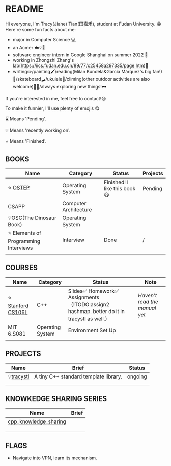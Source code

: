 # README

Hi everyone, I'm Tracy(Jiahe) Tian(田嘉禾), student at Fudan University. 😁
Here're some fun facts about me:

* major in Computer Science 💻
* an Acmer ☁️💡🎈
* software engineer intern in Google Shanghai on summer 2022 🦴
* working in Zhongzhi Zhang's lab(https://iics.fudan.edu.cn/89/77/c25458a297335/page.htm)🧪
* writing✏️/painting🖌️/reading(Milan Kundela&García Márquez's big fan!)👨/skateboard🛹/ukulele🎸/climing(other outdoor activities are also welcome)🧗‍♀️/always exploring new things!🕶️

If you're interested in me, feel free to contact!😆



To make it funnier, I'll use  plenty of emojis 😋

⌛ Means 'Pending'.

💡 Means 'recently working on'.

⭐️ Means 'Finished'.

## BOOKS

| Name                                                         | Category              | Status                       | Projects |
| ------------------------------------------------------------ | --------------------- | ---------------------------- | -------- |
| ⭐️ [OSTEP](https://github.com/tracyqwerty/operating_system_knowledge_sharing/tree/main/OSTEP) | Operating System      | Finished! I like this book 😋 | Pending  |
| CSAPP                                                        | Computer Architecture |                              |          |
| 💡OSC(The Dinosaur Book)                                      | Operating System      |                              |          |
| ⭐ Elements of Programming Interviews                         | Interview             | Done                         | /        |
|                                                              |                       |                              |          |

## COURSES

| Name                                                       | Category         | Status                                                       | Note                          |
| ---------------------------------------------------------- | ---------------- | ------------------------------------------------------------ | ----------------------------- |
| ⭐️ [Stanford CS106L](http://web.stanford.edu/class/cs106l/) | C++              | Slides✅ Homework✅ Assignments（❕TODO:assign2 hashmap. better do it in tracystl as well.） | *Haven't read the manual yet* |
| MIT 6.S081                                                 | Operating System | Environment Set Up                                           |                               |
|                                                            |                  |                                                              |                               |

## PROJECTS

| Name                                                 | Brief                                 | Status  |
| ---------------------------------------------------- | ------------------------------------- | ------- |
| 💡[tracystl](https://github.com/tracyqwerty/tracystl) | A tiny C++ standard template library. | ongoing |
|                                                      |                                       |         |
|                                                      |                                       |         |

## KNOWKEDGE SHARING SERIES
| Name                                                         | Brief |
| ------------------------------------------------------------ | ----- |
| [cpp_knowledge_sharing](https://github.com/tracyqwerty/cpp_knowledge_sharing) |       |
|                                                              |       |
|                                                              |       |
|                                                              |       |


## FLAGS

* Navigate into VPN, learn its mechanism.
